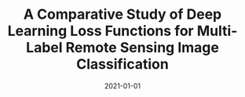 ---
date: 2021-01-01

title: A Comparative Study of Deep Learning Loss Functions for Multi-Label Remote Sensing Image Classification

description: |
    This repository contains the code for our comparative study on deep learning loss functions in the context of
    multi-label remote sensing image classification. In this study, seven different deep learning loss functions
    have been compared in terms of their: 1) overall accuracy; 2) class imbalance awareness (for which the number
    of samples associated to each class significantly varies); 3) convexibility and differentiability; and 4)
    learning efficiency. The code is written based on TensorFlow.

repositories:
    - name: RS-MLC-Losses @RSiM-Git
      link: https://git.tu-berlin.de/rsim/RS-MLC-Losses

accompanying_paper:
    title: A Comparative Study of Deep Learning Loss Functions for Multi-Label Remote Sensing Image Classification
    link: https://arxiv.org/abs/2009.13935

contact_people:
    - name: Gencer Sumbul
      link: /team/members/gencer-sumbul

---